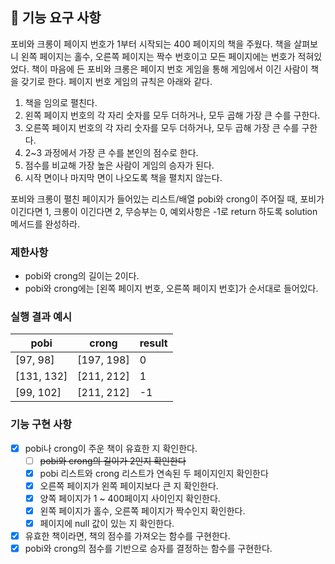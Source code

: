 ## 🚀 기능 요구 사항

포비와 크롱이 페이지 번호가 1부터 시작되는 400 페이지의 책을 주웠다. 책을 살펴보니 왼쪽 페이지는 홀수, 오른쪽 페이지는 짝수 번호이고 모든 페이지에는 번호가 적혀있었다.
책이 마음에 든 포비와 크롱은 페이지 번호 게임을 통해 게임에서 이긴 사람이 책을 갖기로 한다. 페이지 번호 게임의 규칙은 아래와 같다.

1. 책을 임의로 펼친다.
2. 왼쪽 페이지 번호의 각 자리 숫자를 모두 더하거나, 모두 곱해 가장 큰 수를 구한다.
3. 오른쪽 페이지 번호의 각 자리 숫자를 모두 더하거나, 모두 곱해 가장 큰 수를 구한다.
4. 2~3 과정에서 가장 큰 수를 본인의 점수로 한다.
5. 점수를 비교해 가장 높은 사람이 게임의 승자가 된다.
6. 시작 면이나 마지막 면이 나오도록 책을 펼치지 않는다.

포비와 크롱이 펼친 페이지가 들어있는 리스트/배열 pobi와 crong이 주어질 때, 포비가 이긴다면 1, 크롱이 이긴다면 2, 무승부는 0, 예외사항은 -1로 return 하도록
solution 메서드를 완성하라.

### 제한사항

- pobi와 crong의 길이는 2이다.
- pobi와 crong에는 [왼쪽 페이지 번호, 오른쪽 페이지 번호]가 순서대로 들어있다.

### 실행 결과 예시

| pobi | crong | result |
| --- | --- | --- |
| [97, 98] | [197, 198] | 0 |
| [131, 132] | [211, 212] | 1 |
| [99, 102] | [211, 212] | -1 |

### 기능 구현 사항

- [x] pobi나 crong이 주운 책이 유효한 지 확인한다.
    - [ ] ~~pobi와 crong의 길이가 2인지 확인한다~~
    - [x] pobi 리스트와 crong 리스트가 연속된 두 페이지인지 확인한다
    - [x] 오른쪽 페이지가 왼쪽 페이지보다 큰 지 확인한다.
    - [x] 양쪽 페이지가 1 ~ 400페이지 사이인지 확인한다.
    - [x] 왼쪽 페이지가 홀수, 오른쪽 페이지가 짝수인지 확인한다.
    - [x] 페이지에 null 값이 있는 지 확인한다.
- [x] 유효한 책이라면, 책의 점수를 가져오는 함수를 구현한다.
- [x] pobi와 crong의 점수를 기반으로 승자를 결정하는 함수를 구현한다. 